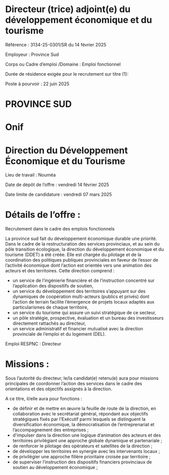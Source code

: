 # Directeur (trice) adjoint(e) du développement économique et du tourisme

Référence : 3134-25-0301/SR du 14 février 2025

Employeur : Province Sud

Corps ou Cadre d’emploi /Domaine : Emploi fonctionnel

Durée de résidence exigée pour le recrutement sur titre (1):

Poste à pourvoir : 22 juin 2025

# PROVINCE SUD

# Onif

# Direction du Développement Économique et du Tourisme

Lieu de travail : Nouméa

Date de dépôt de l’offre : vendredi 14 février 2025

Date limite de candidature : vendredi 07 mars 2025

# Détails de l’offre :

Recrutement dans le cadre des emplois fonctionnels

La province sud fait du développement économique durable une priorité. Dans le cadre de la restructuration des services provinciaux, et au sein du pôle transition écologique, la direction du développement économique et du tourisme (DDET) a été créée. Elle est chargée du pilotage et de la coordination des politiques publiques provinciales en faveur de l’essor de l’activité économique dont l’action est orientée vers une animation des acteurs et des territoires. Cette direction comprend :

- un service de l’ingénierie financière et de l’instruction concentré sur l’application des dispositifs de soutien,
- un service du développement des territoires s’appuyant sur des dynamiques de coopération multi-acteurs (publics et privés) dont l’action de terrain facilite l’émergence de projets locaux adaptés aux particularismes de chaque territoire,
- un service du tourisme qui assure un suivi stratégique de ce secteur,
- un pôle stratégie, prospective, évaluation et un bureau des investisseurs directement rattachés au directeur,
- un service administratif et financier mutualisé avec la direction provinciale de l’emploi et du logement (DEL).

Emploi RESPNC : Directeur

# Missions :

Sous l’autorité du directeur, le/la candidat(e) retenu(e) aura pour missions principales de coordonner l’action des services dans le cadre des orientations et des objectifs assignés à la direction.

A ce titre, il/elle aura pour fonctions :

- de définir et de mettre en œuvre la feuille de route de la direction, en collaboration avec le secrétariat général, répondant aux objectifs stratégiques fixés par l'Exécutif parmi lesquels se distinguent la diversification économique, la démocratisation de l’entreprenariat et l’accompagnement des entreprises ;
- d'impulser dans la direction une logique d’animation des acteurs et des territoires privilégiant une approche globale dynamique et partenariale ;
- de renforcer le pilotage des opérateurs et satellites de la direction ;
- de développer les territoires en synergie avec les intervenants locaux ;
- de privilégier une approche filière prioritaire croisée par territoire ;
- de superviser l’instruction des dispositifs financiers provinciaux de soutien au développement économique ;